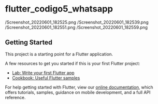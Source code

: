 # flutter_codigo5_whatsapp

/Screenshot_20220601_182525.png
/Screenshot_20220601_182539.png
/Screenshot_20220601_182551.png
/Screenshot_20220601_182559.png

## Getting Started

This project is a starting point for a Flutter application.

A few resources to get you started if this is your first Flutter project:

- [Lab: Write your first Flutter app](https://flutter.dev/docs/get-started/codelab)
- [Cookbook: Useful Flutter samples](https://flutter.dev/docs/cookbook)

For help getting started with Flutter, view our
[online documentation](https://flutter.dev/docs), which offers tutorials,
samples, guidance on mobile development, and a full API reference.
